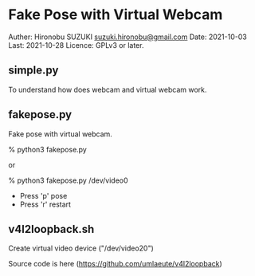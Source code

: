 # Fake Pose with Virtual Webcam

Auther: Hironobu SUZUKI <suzuki.hironobu@gmail.com>
Date: 2021-10-03
Last: 2021-10-28
Licence: GPLv3 or later.

## simple.py

To understand how does webcam and virtual webcam work.

## fakepose.py

Fake pose with virtual webcam. 

 % python3 fakepose.py
 
 or 
 
 % python3 fakepose.py /dev/video0
 
- Press 'p' pose
- Press 'r' restart

## v4l2loopback.sh

Create virtual video device ("/dev/video20")

Source code is here (https://github.com/umlaeute/v4l2loopback)



